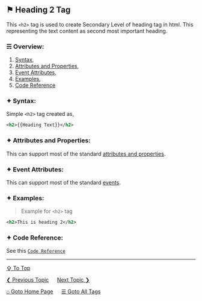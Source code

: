 ## &#9873; Heading 2 Tag
This `<h2>` tag is used to create Secondary Level of heading tag in html. This representing the text content as second most important heading.

### &#9780; Overview:
1. [Syntax](#-syntax),
2. [Attributes and Properties](#-attributes-and-properties),
3. [Event Attributes](#-event-attributes),
4. [Examples](#-examples),
5. [Code Reference](#-code-reference)

### &#10022; Syntax:
Simple `<h2>` tag created as, 
```xml
<h2>{{Heading Text}}</h2>
```

### &#10022; Attributes and Properties:
This can support most of the standard [attributes and properties](../docs/attributes-and-properties.md).

### &#10022; Event Attributes:
This can support most of the standard [events](../docs/events.md).

### &#10022; Examples:
> Example for `<h2>` tag
```xml
<h2>This is heading 2</h2>
```

### &#10022; Code Reference:
See this [`Code Reference`](../code/h2-tag.html)

---
[&#8682; To Top](#-heading-2-tag)

[&#10094; Previous Topic](./h1-tag.md) &emsp; [Next Topic &#10095;](./h3-tag.md)

[&#8962; Goto Home Page](../README.md) &emsp; [&#9776; Goto All Tags](../all-tags.md)